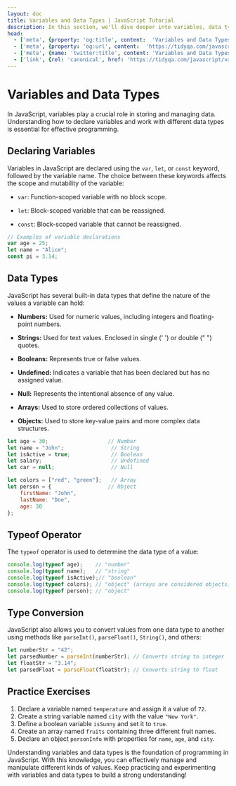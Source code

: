 ```yaml
---
layout: doc
title: Variables and Data Types | JavaScript Tutorial
description: In this section, we'll dive deeper into variables, data types, and how to manipulate them.
head:
  - ['meta', {property: 'og:title', content:  'Variables and Data Types - JavaScript Tutorial' }]
  - ['meta', {property: 'og:url', content:  'https://tidyqa.com/javascript/variables-and-data-types/' }] 
  - ['meta', {name: 'twitter:title', content: 'Variables and Data Types - JavaScript Tutorial'}]
  - ['link', {rel: 'canonical', href: 'https://tidyqa.com/javascript/variables-and-data-types/'}]
---
```


# Variables and Data Types

In JavaScript, variables play a crucial role in storing and managing data. Understanding how to declare variables and work with different data types is essential for effective programming.

## Declaring Variables

Variables in JavaScript are declared using the `var`, `let`, or `const` keyword, followed by the variable name. The choice between these keywords affects the scope and mutability of the variable:

- `var`: Function-scoped variable with no block scope.

- `let`: Block-scoped variable that can be reassigned.

- `const`: Block-scoped variable that cannot be reassigned.

```javascript
// Examples of variable declarations
var age = 25;
let name = "Alice";
const pi = 3.14;
```

## Data Types

JavaScript has several built-in data types that define the nature of the values a variable can hold:

- **Numbers:** Used for numeric values, including integers and floating-point numbers.

- **Strings:** Used for text values. Enclosed in single (' ') or double (" ") quotes.

- **Booleans:** Represents true or false values.

- **Undefined:** Indicates a variable that has been declared but has no assigned value.

- **Null:** Represents the intentional absence of any value.

- **Arrays:** Used to store ordered collections of values.

- **Objects:** Used to store key-value pairs and more complex data structures.

```javascript
let age = 30;                   // Number
let name = "John";               // String
let isActive = true;             // Boolean
let salary;                      // Undefined
let car = null;                  // Null

let colors = ["red", "green"];   // Array
let person = {                  // Object
    firstName: "John",
    lastName: "Doe",
    age: 30
};
```

## Typeof Operator

The `typeof` operator is used to determine the data type of a value:

```javascript
console.log(typeof age);    // "number"
console.log(typeof name);   // "string"
console.log(typeof isActive);// "boolean"
console.log(typeof colors); // "object" (arrays are considered objects)
console.log(typeof person); // "object"
```

## Type Conversion

JavaScript also allows you to convert values from one data type to another using methods like `parseInt()`, `parseFloat()`, `String()`, and others:

```javascript
let numberStr = "42";
let parsedNumber = parseInt(numberStr); // Converts string to integer
let floatStr = "3.14";
let parsedFloat = parseFloat(floatStr); // Converts string to float
```

## Practice Exercises

1. Declare a variable named `temperature` and assign it a value of `72`.
2. Create a string variable named `city` with the value `"New York"`.
3. Define a boolean variable `isSunny` and set it to `true`.
4. Create an array named `fruits` containing three different fruit names.
5. Declare an object `personInfo` with properties for `name`, `age`, and `city`.

Understanding variables and data types is the foundation of programming in JavaScript. With this knowledge, you can effectively manage and manipulate different kinds of values. Keep practicing and experimenting with variables and data types to build a strong understanding!